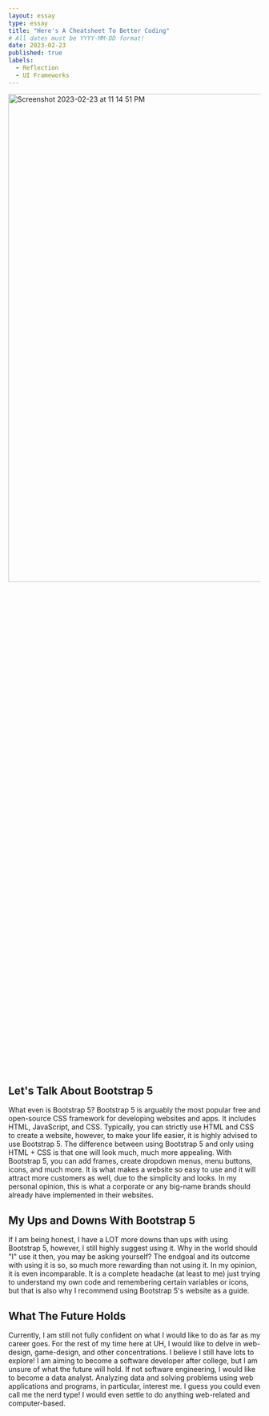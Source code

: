 ```yaml
---
layout: essay
type: essay
title: "Here's A Cheatsheet To Better Coding"
# All dates must be YYYY-MM-DD format!
date: 2023-02-23
published: true
labels:
  - Reflection
  - UI Frameworks
---
```


<img width="1438" alt="Screenshot 2023-02-23 at 11 14 51 PM" src="https://user-images.githubusercontent.com/122927921/221140556-db3d3405-bf10-49c4-90da-a62fc9d29cbf.png" width="50%" height="50%">


## Let's Talk About Bootstrap 5

What even is Bootstrap 5? Bootstrap 5 is arguably the most popular free and open-source CSS framework for developing websites and apps. It includes HTML, JavaScript, and CSS. Typically, you can strictly use HTML and CSS to create a website, however, to make your life easier, it is highly advised to use Bootstrap 5. The difference between using Bootstrap 5 and only using HTML + CSS is that one will look much, much more appealing. With Bootstrap 5, you can add frames, create dropdown menus, menu buttons, icons, and much more. It is what makes a website so easy to use and it will attract more customers as well, due to the simplicity and looks. In my personal opinion, this is what a corporate or any big-name brands should already have implemented in their websites.

## My Ups and Downs With Bootstrap 5

If I am being honest, I have a LOT more downs than ups with using Bootstrap 5, however, I still highly suggest using it. Why in the world should "I" use it then, you may be asking yourself? The endgoal and its outcome with using it is so, so much more rewarding than not using it. In my opinion, it is even incomparable. It is a complete headache (at least to me) just trying to understand my own code and remembering certain variables or icons, but that is also why I recommend using Bootstrap 5's website as a guide. 

## What The Future Holds

Currently, I am still not fully confident on what I would like to do as far as my career goes. For the rest of my time here at UH, I would like to delve in web-design, game-design, and other concentrations. I believe I still have lots to explore! I am aiming to become a software developer after college, but I am unsure of what the future will hold. If not software engineering, I would like to become a data analyst. Analyzing data and solving problems using web applications and programs, in particular, interest me. I guess you could even call me the nerd type! I would even settle to do anything web-related and computer-based. 
